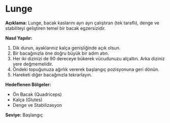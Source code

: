 # Lunge

**Açıklama:**
Lunge, bacak kaslarını ayrı ayrı çalıştıran (tek taraflı), denge ve stabiliteyi geliştiren temel bir bacak egzersizidir.

**Nasıl Yapılır:**
1.  Dik durun, ayaklarınız kalça genişliğinde açık olsun.
2.  Bir bacağınızla öne doğru büyük bir adım atın.
3.  Her iki dizinizi de 90 dereceye bükerek vücudunuzu alçaltın. Arka diziniz yere değmemelidir.
4.  Öndeki topuğunuza ağırlık vererek başlangıç pozisyonuna geri dönün.
5.  Hareketi diğer bacağınızla tekrarlayın.

**Hedeflenen Bölgeler:**
* Ön Bacak (Quadriceps)
* Kalça (Glutes)
* Denge ve Stabilizasyon

**Seviye:** Başlangıç